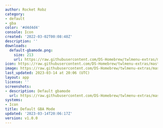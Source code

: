 ```yaml
---
author: Rocket Robz
category:
- default
- gba
color: '#d4d4d4'
console: Icon
created: '2022-03-02T00:08:48Z'
description: ''
downloads:
  default-gbamode.png:
    size: 213
    url: https://raw.githubusercontent.com/DS-Homebrew/twlmenu-extras/master/_nds/TWiLightMenu/icons/default-gbamode.png
icon: https://raw.githubusercontent.com/DS-Homebrew/twlmenu-extras/master/_nds/TWiLightMenu/icons/default-gbamode.png
image: https://raw.githubusercontent.com/DS-Homebrew/twlmenu-extras/master/_nds/TWiLightMenu/icons/default-gbamode.png
last_updated: 2023-03-14 at 20:06 (UTC)
layout: app
license: ''
screenshots:
- description: Default gbamode
  url: https://raw.githubusercontent.com/DS-Homebrew/twlmenu-extras/master/_nds/TWiLightMenu/icons/default-gbamode.png
systems:
- Icon
title: Default GBA Mode
updated: '2023-03-14T20:06:17Z'
version: v1.0.0
---
```

